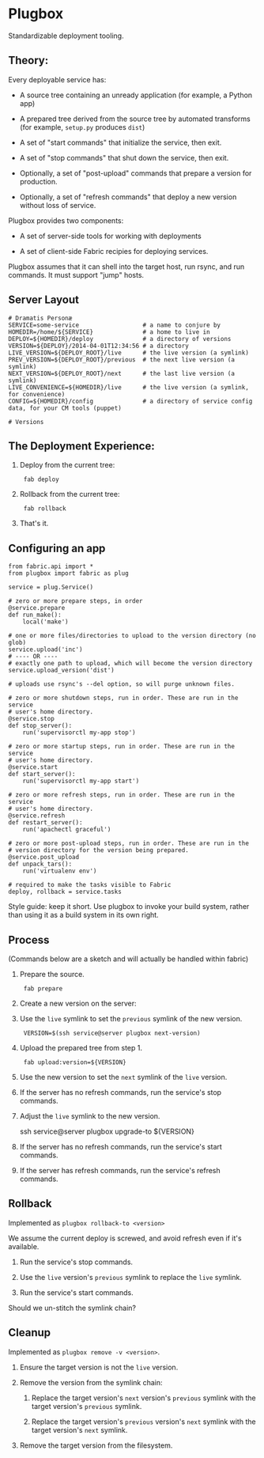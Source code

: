 # Plugbox

Standardizable deployment tooling.

## Theory:

Every deployable service has:

* A source tree containing an unready application (for example, a Python app)

* A prepared tree derived from the source tree by automated transforms (for
  example, `setup.py` produces `dist`)

* A set of "start commands" that initialize the service, then exit.

* A set of "stop commands" that shut down the service, then exit.

* Optionally, a set of "post-upload" commands that prepare a version for
  production.

* Optionally, a set of "refresh commands" that deploy a new version without
  loss of service.

Plugbox provides two components:

* A set of server-side tools for working with deployments

* A set of client-side Fabric recipies for deploying services.

Plugbox assumes that it can shell into the target host, run rsync, and run
commands. It must support "jump" hosts.

## Server Layout

    # Dramatis Personæ
    SERVICE=some-service                  # a name to conjure by
    HOMEDIR=/home/${SERVICE}              # a home to live in
    DEPLOY=${HOMEDIR}/deploy              # a directory of versions
    VERSION=${DEPLOY}/2014-04-01T12:34:56 # a directory
    LIVE_VERSION=${DEPLOY_ROOT}/live      # the live version (a symlink)
    PREV_VERSION=${DEPLOY_ROOT}/previous  # the next live version (a symlink)
    NEXT_VERSION=${DEPLOY_ROOT}/next      # the last live version (a symlink)
    LIVE_CONVENIENCE=${HOMEDIR}/live      # the live version (a symlink, for convenience)
    CONFIG=${HOMEDIR}/config              # a directory of service config data, for your CM tools (puppet)

    # Versions

## The Deployment Experience:

1. Deploy from the current tree:

        fab deploy

2. Rollback from the current tree:

        fab rollback

3. That's it.

## Configuring an app

    from fabric.api import *
    from plugbox import fabric as plug
    
    service = plug.Service()
    
    # zero or more prepare steps, in order
    @service.prepare
    def run_make():
        local('make')
    
    # one or more files/directories to upload to the version directory (no glob)
    service.upload('inc')
    # ---- OR ----
    # exactly one path to upload, which will become the version directory
    service.upload_version('dist')
    
    # uploads use rsync's --del option, so will purge unknown files.
    
    # zero or more shutdown steps, run in order. These are run in the service
    # user's home directory.
    @service.stop
    def stop_server():
        run('supervisorctl my-app stop')
    
    # zero or more startup steps, run in order. These are run in the service
    # user's home directory.
    @service.start
    def start_server():
        run('supervisorctl my-app start')
    
    # zero or more refresh steps, run in order. These are run in the service
    # user's home directory.
    @service.refresh
    def restart_server():
        run('apachectl graceful')
    
    # zero or more post-upload steps, run in order. These are run in the
    # version directory for the version being prepared.
    @service.post_upload
    def unpack_tars():
        run('virtualenv env')
    
    # required to make the tasks visible to Fabric
    deploy, rollback = service.tasks

Style guide: keep it short. Use plugbox to invoke your build system, rather
than using it as a build system in its own right.

## Process

(Commands below are a sketch and will actually be handled within fabric)

1. Prepare the source.

        fab prepare

2. Create a new version on the server:

3. Use the `live` symlink to set the `previous` symlink of the new version.

        VERSION=$(ssh service@server plugbox next-version)

4. Upload the prepared tree from step 1.

        fab upload:version=${VERSION}

5. Use the new version to set the `next` symlink of the `live` version.

6. If the server has no refresh commands, run the service's stop commands.

7. Adjust the `live` symlink to the new version.

    ssh service@server plugbox upgrade-to ${VERSION}

8. If the server has no refresh commands, run the service's start commands.

9. If the server has refresh commands, run the service's refresh commands.

## Rollback

Implemented as `plugbox rollback-to <version>`

We assume the current deploy is screwed, and avoid refresh even if it's
available.

1. Run the service's stop commands.

2. Use the `live` version's `previous` symlink to replace the `live` symlink.

3. Run the service's start commands.

Should we un-stitch the symlink chain?

## Cleanup

Implemented as `plugbox remove -v <version>`.

1. Ensure the target version is not the `live` version.

2. Remove the version from the symlink chain:

    1. Replace the target version's `next` version's `previous` symlink with the
       target version's `previous` symlink.

    2. Replace the target version's `previous` version's `next` symlink with the 
       target version's `next` symlink.

3. Remove the target version from the filesystem.
